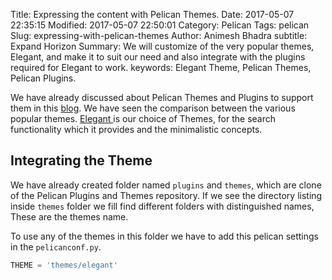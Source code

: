 Title: Expressing the content with Pelican Themes.
Date: 2017-05-07 22:35:15
Modified: 2017-05-07 22:50:01
Category: Pelican
Tags: pelican
Slug: expressing-with-pelican-themes
Author: Animesh Bhadra
subtitle: Expand Horizon
Summary: We will customize of the very popular themes, Elegant, and make it to suit our need and also integrate with the plugins required for Elegant to work.
keywords: Elegant Theme, Pelican Themes, Pelican Plugins.

We have already discussed about Pelican Themes and Plugins to support them in this [blog]({filename}customizing-pelican-blog-with-plugin-and-themes.md). We have seen the comparison between the various popular themes. [Elegant ](http://oncrashreboot.com/elegant-best-pelican-theme-features) is our choice of Themes, for the search functionality which it provides and the minimalistic concepts.

## Integrating the Theme ##

We have already created folder named `plugins` and `themes`, which are clone of the Pelican Plugins and Themes repository. If we see the directory listing inside `themes` folder we fill find different folders with distinguished names, These are the themes name. 

To use any of the themes in this folder we have to add this pelican settings in the `pelicanconf.py`.

````python
THEME = 'themes/elegant'
````
